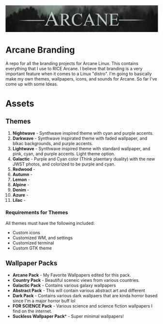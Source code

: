 ![Arcane Linux Banner](https://github.com/ArcaneLinux/ArcaneBranding/blob/main/Branding/Arcane%20Banner.png)
# Arcane Branding
A repo for all the branding projects for Arcane Linux. This contains everything that I use to RICE Arcane. I believe that branding is a very important feature when it comes to a Linux "distro". I'm going to basically make my own themes, wallpapers, icons, and sounds for Arcane. So far I've come up with some Ideas.

# Assets
## Themes
1. **Nightwave** - Synthwave inspired theme with cyan and purple accents.
2. **Darkwave** - Synthwave inspirated theme with faded wallpaper, and blkac backgrounds, and purple accents.
3. **Lightwave** - Synthwave inspired theme with standard wallpaper, and pink, cyan, and purple accents. Light theme option.
4. **Galactic** - Purple and Cyan color (Think plaentary duality) with the new JWST photos, and colorized to be purple and cyan.
5. **Redwood** -
6. **Autumn** -
7. **Lemon** -
8. **Alpine** -
9. **Denim** -
10. **Azure** -
11. **Lilac** -

### Requirements for Themes
All themes must have the following included:
- Custom icons
- Customized WM, and settings
- Customized terminal
- Custom GTK theme

## Wallpaper Packs
- **Arcane Pack** - My Favorite Wallpapers edited for this pack.
- **Country Pack** - Beautiful sceneic views from various countries.
- **Galactic Pack** - Contains various galaxy wallpapers 
- **Abstract Pack** - This will contain various abstract art and different 
- **Dark Pack** - Contains various dark wallpaers that are kinda horror based since I'm a major horror buff lol
- **FOR SCIENCE Pack** - Various science and science fiction wallpapers I find on the internet.
- **Suckless Wallpaper Pack*** - Super minimal wallpapers!
